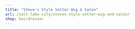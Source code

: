 ```yaml
---
title: "Steve's Style Setter Wig & Salon"
url: /salt-lake-city/steves-style-setter-wig-and-salon/
shop: hairdresser
---
```

